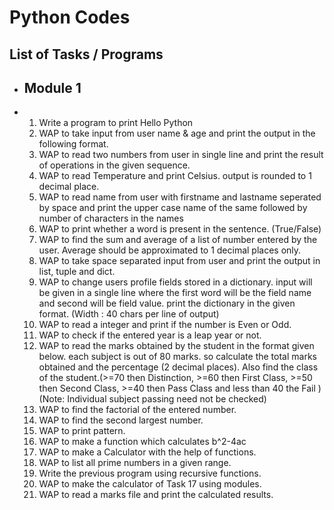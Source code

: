 # Python Codes

## List of Tasks / Programs
- ## Module 1
- 1. Write a program to print Hello Python
  2. WAP to take input from user name & age and print the output in the following format.
  3. WAP to read two numbers from user in single line and print the result of operations in the given sequence.
  4. WAP to read Temperature and print Celsius. output is rounded to 1 decimal place.
  5. WAP to read name from user with firstname and lastname seperated by space and print the upper case name of the same followed by number of characters in the names
  6. WAP to print whether a word is present in the sentence. (True/False)
  7. WAP to find the sum and average of a list of number entered by the user. Average should be approximated to 1 decimal places only.
  8. WAP to take space separated input from user and print the output in list, tuple and dict.
  9. WAP to change users profile fields stored in a dictionary. input will be given in a single line where the first word will be the field name and second will be field value. print the dictionary in the given format. (Width : 40 chars per line of output)
  10.  WAP to read a integer and print if the number is Even or Odd.
  11. WAP to check if the entered year is a leap year or not.
  12. WAP to read the marks obtained by the student in the format given below. each subject is out of 80 marks. so calculate the total marks obtained and the percentage (2 decimal places). Also find the class of the student.(>=70 then Distinction, >=60 then First Class, >=50 then Second Class, >=40 then Pass Class and less than 40 the Fail ) (Note: Individual subject passing need not be checked)
  13. WAP to find the factorial of the entered number.
  14. WAP to find the second largest number.
  15. WAP to print pattern.
  16. WAP to make a function which calculates b^2-4ac
  17. WAP to make a Calculator with the help of functions.
  18. WAP to list all prime numbers in a given range.
  19. Write the previous program using recursive functions.
  20. WAP to make the calculator of Task 17 using modules.
  21. WAP to read a marks file and print the calculated results.
